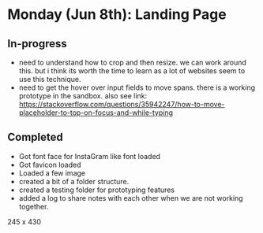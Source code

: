 # Monday (Jun 8th): Landing Page
## In-progress
* need to understand how to crop and then resize. we can work around this. but i think its worth the time to learn as a lot of websites seem to use this technique.
* need to get the hover over input fields to move spans. there is a working prototype in the sandbox. also see link:
https://stackoverflow.com/questions/35942247/how-to-move-placeholder-to-top-on-focus-and-while-typing

## Completed
* Got font face for InstaGram like font loaded
* Got favicon loaded
* Loaded a few image
* created a bit of a folder structure. 
* created a testing folder for prototyping features
* added a log to share notes with each other when we are not working together.

245 x 430